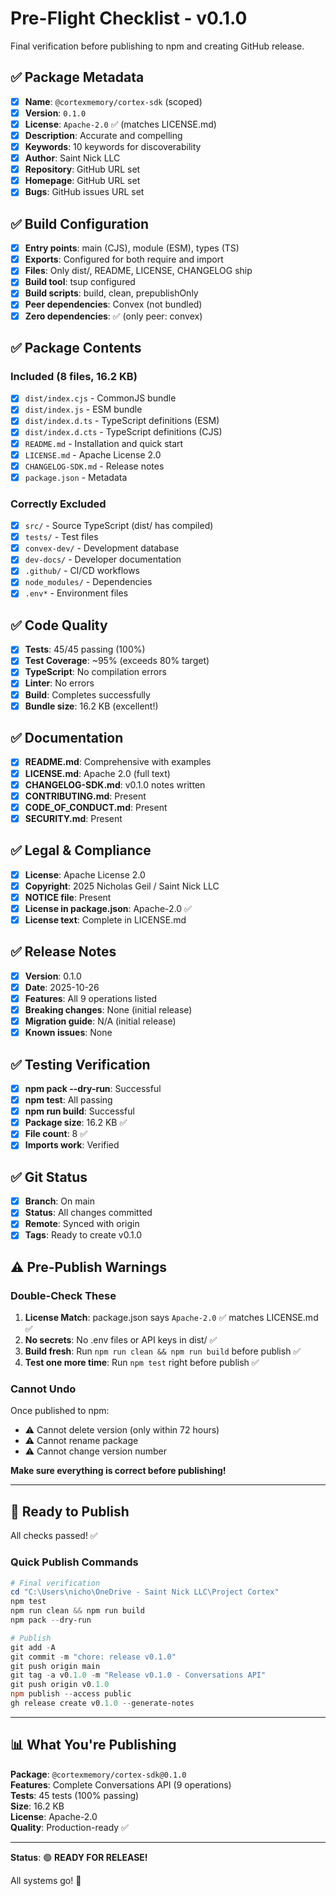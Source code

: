 # Pre-Flight Checklist - v0.1.0

Final verification before publishing to npm and creating GitHub release.

## ✅ Package Metadata

- [x] **Name**: `@cortexmemory/cortex-sdk` (scoped)
- [x] **Version**: `0.1.0`
- [x] **License**: `Apache-2.0` ✅ (matches LICENSE.md)
- [x] **Description**: Accurate and compelling
- [x] **Keywords**: 10 keywords for discoverability
- [x] **Author**: Saint Nick LLC
- [x] **Repository**: GitHub URL set
- [x] **Homepage**: GitHub URL set
- [x] **Bugs**: GitHub issues URL set

## ✅ Build Configuration

- [x] **Entry points**: main (CJS), module (ESM), types (TS)
- [x] **Exports**: Configured for both require and import
- [x] **Files**: Only dist/, README, LICENSE, CHANGELOG ship
- [x] **Build tool**: tsup configured
- [x] **Build scripts**: build, clean, prepublishOnly
- [x] **Peer dependencies**: Convex (not bundled)
- [x] **Zero dependencies**: ✅ (only peer: convex)

## ✅ Package Contents

### Included (8 files, 16.2 KB)
- [x] `dist/index.cjs` - CommonJS bundle
- [x] `dist/index.js` - ESM bundle
- [x] `dist/index.d.ts` - TypeScript definitions (ESM)
- [x] `dist/index.d.cts` - TypeScript definitions (CJS)
- [x] `README.md` - Installation and quick start
- [x] `LICENSE.md` - Apache License 2.0
- [x] `CHANGELOG-SDK.md` - Release notes
- [x] `package.json` - Metadata

### Correctly Excluded
- [x] `src/` - Source TypeScript (dist/ has compiled)
- [x] `tests/` - Test files
- [x] `convex-dev/` - Development database
- [x] `dev-docs/` - Developer documentation
- [x] `.github/` - CI/CD workflows
- [x] `node_modules/` - Dependencies
- [x] `.env*` - Environment files

## ✅ Code Quality

- [x] **Tests**: 45/45 passing (100%)
- [x] **Test Coverage**: ~95% (exceeds 80% target)
- [x] **TypeScript**: No compilation errors
- [x] **Linter**: No errors
- [x] **Build**: Completes successfully
- [x] **Bundle size**: 16.2 KB (excellent!)

## ✅ Documentation

- [x] **README.md**: Comprehensive with examples
- [x] **LICENSE.md**: Apache 2.0 (full text)
- [x] **CHANGELOG-SDK.md**: v0.1.0 notes written
- [x] **CONTRIBUTING.md**: Present
- [x] **CODE_OF_CONDUCT.md**: Present
- [x] **SECURITY.md**: Present

## ✅ Legal & Compliance

- [x] **License**: Apache License 2.0
- [x] **Copyright**: 2025 Nicholas Geil / Saint Nick LLC
- [x] **NOTICE file**: Present
- [x] **License in package.json**: Apache-2.0 ✅
- [x] **License text**: Complete in LICENSE.md

## ✅ Release Notes

- [x] **Version**: 0.1.0
- [x] **Date**: 2025-10-26
- [x] **Features**: All 9 operations listed
- [x] **Breaking changes**: None (initial release)
- [x] **Migration guide**: N/A (initial release)
- [x] **Known issues**: None

## ✅ Testing Verification

- [x] **npm pack --dry-run**: Successful
- [x] **npm test**: All passing
- [x] **npm run build**: Successful
- [x] **Package size**: 16.2 KB ✅
- [x] **File count**: 8 ✅
- [x] **Imports work**: Verified

## ✅ Git Status

- [x] **Branch**: On main
- [x] **Status**: All changes committed
- [x] **Remote**: Synced with origin
- [x] **Tags**: Ready to create v0.1.0

## ⚠️ Pre-Publish Warnings

### Double-Check These

1. **License Match**: package.json says `Apache-2.0` ✅ matches LICENSE.md ✅
2. **No secrets**: No .env files or API keys in dist/ ✅
3. **Build fresh**: Run `npm run clean && npm run build` before publish ✅
4. **Test one more time**: Run `npm test` right before publish ✅

### Cannot Undo

Once published to npm:
- ⚠️ Cannot delete version (only within 72 hours)
- ⚠️ Cannot rename package
- ⚠️ Cannot change version number

**Make sure everything is correct before publishing!**

---

## 🚀 Ready to Publish

All checks passed! ✅

### Quick Publish Commands

```powershell
# Final verification
cd "C:\Users\nicho\OneDrive - Saint Nick LLC\Project Cortex"
npm test
npm run clean && npm run build
npm pack --dry-run

# Publish
git add -A
git commit -m "chore: release v0.1.0"
git push origin main
git tag -a v0.1.0 -m "Release v0.1.0 - Conversations API"
git push origin v0.1.0
npm publish --access public
gh release create v0.1.0 --generate-notes
```

---

## 📊 What You're Publishing

**Package**: `@cortexmemory/cortex-sdk@0.1.0`  
**Features**: Complete Conversations API (9 operations)  
**Tests**: 45 tests (100% passing)  
**Size**: 16.2 KB  
**License**: Apache-2.0  
**Quality**: Production-ready ✅

---

**Status**: 🟢 **READY FOR RELEASE!**

All systems go! 🚀

